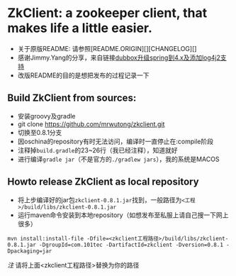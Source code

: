 ZkClient: a zookeeper client, that makes life a little easier.
=====

+ 关于原版README: 请参照[README.ORIGIN][][CHANGELOG][]
+ 感谢Jimmy.Yang的分享，来自链接[dubbox升级spring到4.x及添加log4j2支持](http://www.cnblogs.com/yjmyzz/p/update-dubbo-to-spring-4-and-add-log4j2-support.html)
+ 改版README的目的是想把发布的过程记录一下

Build ZkClient from sources:
---------------

+ 安装groovy及gradle
+ git clone https://github.com/mrwutong/zkclient.git
+ 切换至0.8.1分支
+ 因oschina的repository有时无法访问，编译时一直停止在:compile阶段
+ 注释掉`build.gradle`的23~26行（我已经注释），知道就好
+ 进行编译`gradle jar`（不是官方的`./gradlew jars`），我的系统是MACOS

Howto release ZkClient as local repository
---------------

+ 将上步编译好的jar包`zkclient-0.8.1.jar`找到，一般路径为`<工程>/build/libs/zkclient-0.8.1.jar`
+ 运行maven命令安装到本地repository（如想发布至私服上请自己搜一下网上很多）

```shell
mvn install:install-file -Dfile=<zkclient工程路径>/build/libs/zkclient-0.8.1.jar -DgroupId=com.101tec -DartifactId=zkclient -Dversion=0.8.1 -Dpackaging=jar
```

*注* 请将上面<zkclient工程路径>替换为你的路径
